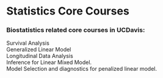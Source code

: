 # Statistics Core Courses
### Biostatistics related core courses in UCDavis: </br>
Survival Analysis </br>
Generalized Linear Model </br>
Longitudinal Data Analysis </br>
Inference for Linear Mixed Model. </br>
Model Selection and diagnostics for penalized linear model. </br>
